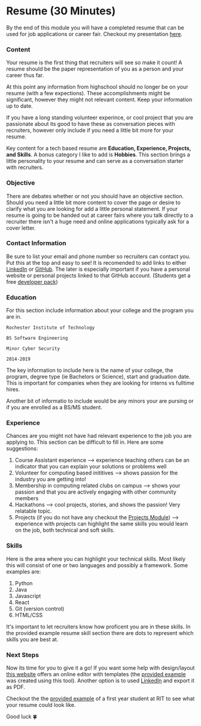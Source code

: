 # Resume (30 Minutes)

By the end of this module you will have a completed resume that can be used for job applications or career fair. 
Checkout my presentation [here](https://docs.google.com/presentation/d/12rxK14GFmhHbWh_abrOBQkjJGP4qVOajPsXMAQiC_-o/edit?usp=sharing).

### Content

Your resume is the first thing that recruiters will see so make it count! A resume should be the paper representation of you as a person and your career thus far. 

At this point any information from highschool should no longer be on your resume (with a few expections). These accomplishments might be significant, however they might not relevant content. Keep your information up to date.

If you have a long standing volunteer experince, or cool project that you are passionate about its good to have these as conversation pieces with recruiters, however only include if you need a little bit more for your resume. 

Key content for a tech based resume are __Education, Experience, Projects, and Skills__. A bonus category I like to add is __Hobbies__. This section brings a little personality to your resume and can serve as a conversation starter with recruiters. 

### Objective
There are debates whether or not you should have an objective section. Should you need a little bit more content to cover the page or desire to clarify what you are looking for add a little personal statement. If your resume is going to be handed out at career fairs where you talk directly to a recruiter there isn't a huge need and online applications typically ask for a cover letter. 

### Contact Information
Be sure to list your email and phone number so recruiters can contact you. Put this at the top and easy to see! It is recomended to add links to either [LinkedIn](https://linkedin.com) or [GitHub](https://github.com). The later is especially important if you have a personal website or personal projects linked to that GitHub account. 
(Students get a free [developer pack](https://education.github.com/pack/))

### Education
For this section include information about your college and the program you are in. 

	Rochester Institute of Technology
	
	BS Software Engineering
	
	Minor Cyber Security
	
	2014-2019
	
The key information to include here is the name of your college, the program, degree type (ie Bachelors or Science), start and graduation date. This is important for companies when they are looking for interns vs fulltime hires. 

Another bit of informatio to include would be any minors your are pursing or if you are enrolled as a BS/MS student. 

### Experience 
Chances are you might not have had relevant experience to the job you are applying to. This section can be difficult to fill in. Here are some suggestions:

1. Course Assistant experience --> experience teaching others can be an indicator that you can explain your solutions or problems well
2. Volunteer for computing based inititives --> shows passion for the industry you are getting into!
3. Membership in computing related clubs on campus --> shows your passion and that you are actively engaging with other community members
4. Hackathons --> cool projects, stories, and shows the passion! Very relatable topic. 
5. Projects (if you do not have any checkout the [Projects Module]()) --> experience with projects can highlight the same skills you would learn on the job, both technical and soft skills. 

### Skills
Here is the area where you can highlight your technical skills. Most likely this will consist of one or two languages and possibly a framework. Some examples are:

1. Python
2. Java
3. Javascript
4. React
5. Git (version control)
6. HTML/CSS

It's important to let recruiters know how proficent you are in these skills. In the provided example resume skill section there are dots to represent which skills you are best at. 


### Next Steps
Now its time for you to give it a go! If you want some help with design/layout [this website](https://www.canva.com) offers an online editor with templates (the [provided example](https://github.com/smcintosh881/first-internship/blob/master/resume/example.pdf) was created using this tool). Another option is to used [LinkedIn](https://linkedin.com) and export it as PDF. 

Checkout the the [provided example](https://github.com/smcintosh881/first-internship/blob/master/resume/example.pdf) of a first year student at RIT to see what your resume could look like.


Good luck :four_leaf_clover:
